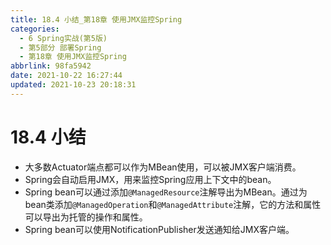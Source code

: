 ```yaml
---
title: 18.4 小结_第18章 使用JMX监控Spring
categories: 
  - 6 Spring实战(第5版)
  - 第5部分 部署Spring
  - 第18章 使用JMX监控Spring
abbrlink: 98fa5942
date: 2021-10-22 16:27:44
updated: 2021-10-23 20:18:31
---
```

# 18.4 小结
- 大多数Actuator端点都可以作为MBean使用，可以被JMX客户端消费。
- Spring会自动启用JMX，用来监控Spring应用上下文中的bean。
- Spring bean可以通过添加`@ManagedResource`注解导出为MBean。通过为bean类添加`@ManagedOperation`和`@ManagedAttribute`注解，它的方法和属性可以导出为托管的操作和属性。
- Spring bean可以使用NotificationPublisher发送通知给JMX客户端。
